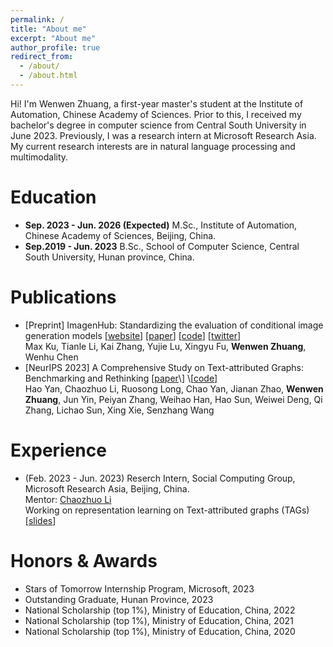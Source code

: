```yaml
---
permalink: /
title: "About me"
excerpt: "About me"
author_profile: true
redirect_from: 
  - /about/
  - /about.html
---
```


Hi! I'm Wenwen Zhuang, a first-year master's student at the Institute of Automation, Chinese Academy of Sciences. Prior to this, I received my bachelor's degree in computer science from Central South University in June 2023. Previously, I was a research intern at Microsoft Research Asia. My current research interests are in natural language processing and multimodality.

# Education
- **Sep. 2023 - Jun. 2026 (Expected)** M.Sc., Institute of Automation, Chinese Academy of Sciences, Beijing, China.
- **Sep.2019 - Jun. 2023** B.Sc., School of Computer Science, Central South University, Hunan province, China.

# Publications
- \[Preprint\] ImagenHub: Standardizing the evaluation of conditional image generation models \[[website](https://tiger-ai-lab.github.io/ImagenHub/)\] \[[paper](https://arxiv.org/abs/2310.01596)\] \[[code](https://github.com/TIGER-AI-Lab/ImagenHub)\] \[[twitter](https://twitter.com/vinesmsuic/status/1717564355212951701)\]
<br> Max Ku, Tianle Li, Kai Zhang, Yujie Lu, Xingyu Fu, **Wenwen Zhuang**, Wenhu Chen
- \[NeurIPS 2023\] A Comprehensive Study on Text-attributed Graphs: Benchmarking and Rethinking \[[paper](https://openreview.net/forum?id=m2mbfoSuJ1&referrer=%5BAuthor%20Console%5D(%2Fgroup%3Fid%3DNeurIPS.cc%2F2023%2FTrack%2FDatasets_and_Benchmarks%2FAuthors%23your-submissions))\] \[[code](https://github.com/sktsherlock/TAG-Benchmark)\]
<br> Hao Yan, Chaozhuo Li, Ruosong Long, Chao Yan, Jianan Zhao, **Wenwen Zhuang**, Jun Yin, Peiyan Zhang, Weihao Han, Hao Sun, Weiwei Deng, Qi Zhang, Lichao Sun, Xing Xie, Senzhang Wang 

# Experience
- (Feb. 2023 - Jun. 2023) Reserch Intern, Social Computing Group, Microsoft Research Asia, Beijing, China.
<br> Mentor: [Chaozhuo Li](https://www.microsoft.com/en-us/research/people/cli/)
<br> Working on representation learning on Text-attributed graphs (TAGs) \[[slides](https://wwzhuang01.github.io/files/MMTAG.pdf)\]

# Honors & Awards
- Stars of Tomorrow Internship Program, Microsoft, 2023
- Outstanding Graduate, Hunan Province, 2023
- National Scholarship (top 1%), Ministry of Education, China, 2022
- National Scholarship (top 1%), Ministry of Education, China, 2021
- National Scholarship (top 1%), Ministry of Education, China, 2020
